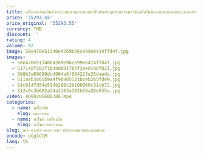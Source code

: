 ```yaml
---
title: เครื่องกำจัดกลิ่นด้วยระบบพลาสมาแบบสองขั้วสำหรับอุตสาหกรรมกำจัดกลิ่นในห้องสภาพอากาศแบบแยกส่วน
price: '35293.55'
price_original: '35293.55'
currency: THB
discount: ''
rating: 4
volume: 92
image: S8e470e51340e4269b96ce99e6414ffd4f.jpg
images:
  - S8e470e51340e4269b96ce99e6414ffd4f.jpg
  - S17148f282f1b49d0917b3f3ae8198f82I.jpg
  - S60b3e69680dc4904a8f804223e25daedo.jpg
  - S11aab3c65b9a4f98905131bceb265fdeM.jpg
  - S4c6147d54e514b288c2b100966c31cb72.jpg
  - S12c0c3b602a24a1183a101b59a26e835v.jpg
video: 4000206688386.mp4
categories:
  - name: เครื่องมือ
    slug: เคร-องม
  - name: อะไหล่ เครื่องมือ
    slug: อะไหล-เคร-องม
slug: เคร-องกำจ-ดกล-นด-วยระบบพลาสมาแบบสองข
encode: oCglCtM
lang: th
---
```

  